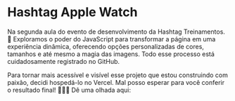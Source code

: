 # Hashtag Apple Watch

Na segunda aula do evento de desenvolvimento da Hashtag Treinamentos. 
🚀 Exploramos o poder do JavaScript para transformar a página em uma experiência dinâmica, oferecendo opções personalizadas de cores, tamanhos e até mesmo a magia das imagens. 
Todo esse processo está cuidadosamente registrado no GitHub.

Para tornar mais acessível e visível esse projeto que estou construindo com paixão, decidi hospedá-lo no Vercel. Mal posso esperar para você conferir o resultado final! 👩‍💻✨ Dê uma olhada aqui: 
